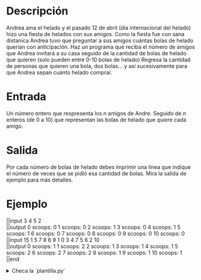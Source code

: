 # Descripción

Andrea ama el helado y el pasado 12 de abril (día internacional del helado) hizo una fiesta de helados con sus amigos. Como la fiesta fue
con sana distanica Andrea tuvo que preguntar a sus amigos cuántas bolas de helado querían con anticipación. 
Haz un programa que reciba el número de amigos que Andrea invitará a su casa seguido de la cantidad de bolas de helado que quieren (solo pueden entre 0-10 bolas de helado)
Regresa la cantidad de personas que quieren una bola, dos bolas... y así sucesivamente para que Andrea sepan cuánto helado comprar.
# Entrada

Un número entero que respresenta los $n$ amigos de Andre. Seguido de $n$ enteros (de 0 a 10) que representan las bolas de helado que quiere cada amigo.

# Salida

Por cada número de bolas de helado debes imprimir una línea que indique el número de veces que se pidió esa cantidad de bolas. Mira la salida de ejemplo para más detalles.

# Ejemplo

||input
3
4
5
2         
||output
0 scoops: 0
1 scoops: 0
2 scoops: 1
3 scoops: 0
4 scoops: 1
5 scoops: 1
6 scoops: 0
7 scoops: 0
8 scoops: 0
9 scoops: 0
10 scoops: 0
||input
15
1
5
7
8
6
9
1
0
3
4
7
5
6
2
10       
||output
0 scoops: 1
1 scoops: 2
2 scoops: 1
3 scoops: 1
4 scoops: 1
5 scoops: 2
6 scoops: 2
7 scoops: 2
8 scoops: 1
9 scoops: 1
10 scoops: 1
||end
<details><summary>Checa la `plantilla.py`</summary>

{{plantilla.py}}

</details>